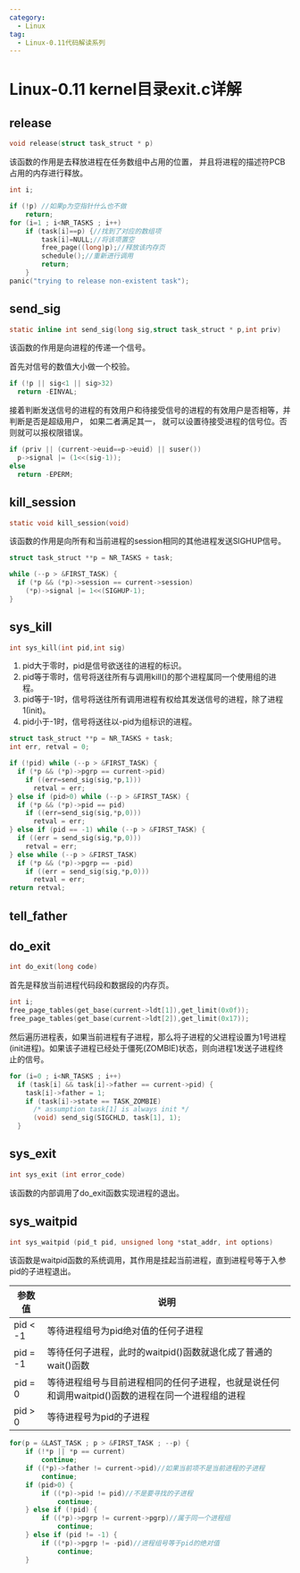 ```yaml
---
category:
  - Linux
tag:
  - Linux-0.11代码解读系列
---
```



# Linux-0.11 kernel目录exit.c详解

## release
```c
void release(struct task_struct * p)
```
该函数的作用是去释放进程在任务数组中占用的位置， 并且将进程的描述符PCB占用的内存进行释放。

```c
int i;

if (!p) //如果p为空指针什么也不做
    return;
for (i=1 ; i<NR_TASKS ; i++)
    if (task[i]==p) {//找到了对应的数组项
        task[i]=NULL;//将该项置空
        free_page((long)p);//释放该内存页
        schedule();//重新进行调用
        return;
    }
panic("trying to release non-existent task");
```

## send_sig
```c
static inline int send_sig(long sig,struct task_struct * p,int priv)
```
该函数的作用是向进程的传递一个信号。

首先对信号的数值大小做一个校验。

```c
if (!p || sig<1 || sig>32)
  return -EINVAL;
```

接着判断发送信号的进程的有效用户和待接受信号的进程的有效用户是否相等，并判断是否是超级用户， 如果二者满足其一， 就可以设置待接受进程的信号位。否则就可以报权限错误。
```c
if (priv || (current->euid==p->euid) || suser())
  p->signal |= (1<<(sig-1));
else
  return -EPERM;
```

## kill_session
```c
static void kill_session(void)
```
该函数的作用是向所有和当前进程的session相同的其他进程发送SIGHUP信号。

```c
struct task_struct **p = NR_TASKS + task;

while (--p > &FIRST_TASK) {
  if (*p && (*p)->session == current->session)
    (*p)->signal |= 1<<(SIGHUP-1);
}
```
## sys_kill
```c
int sys_kill(int pid,int sig)
```

1. pid大于零时，pid是信号欲送往的进程的标识。
2. pid等于零时，信号将送往所有与调用kill()的那个进程属同一个使用组的进程。
3. pid等于-1时，信号将送往所有调用进程有权给其发送信号的进程，除了进程1(init)。
4. pid小于-1时，信号将送往以-pid为组标识的进程。

```c
struct task_struct **p = NR_TASKS + task;
int err, retval = 0;

if (!pid) while (--p > &FIRST_TASK) {
  if (*p && (*p)->pgrp == current->pid) 
    if ((err=send_sig(sig,*p,1)))
      retval = err;
} else if (pid>0) while (--p > &FIRST_TASK) {
  if (*p && (*p)->pid == pid) 
    if ((err=send_sig(sig,*p,0)))
      retval = err;
} else if (pid == -1) while (--p > &FIRST_TASK) {
  if ((err = send_sig(sig,*p,0)))
    retval = err;
} else while (--p > &FIRST_TASK)
  if (*p && (*p)->pgrp == -pid)
    if ((err = send_sig(sig,*p,0)))
      retval = err;
return retval;
```

## tell_father

## do_exit
```c
int do_exit(long code)
```

首先是释放当前进程代码段和数据段的内存页。
```c
int i;
free_page_tables(get_base(current->ldt[1]),get_limit(0x0f));
free_page_tables(get_base(current->ldt[2]),get_limit(0x17));
```

然后遍历进程表，如果当前进程有子进程，那么将子进程的父进程设置为1号进程(init进程)。如果该子进程已经处于僵死(ZOMBIE)状态，则向进程1发送子进程终止的信号。
```c
for (i=0 ; i<NR_TASKS ; i++)
  if (task[i] && task[i]->father == current->pid) {
    task[i]->father = 1;
    if (task[i]->state == TASK_ZOMBIE)
      /* assumption task[1] is always init */
      (void) send_sig(SIGCHLD, task[1], 1);
  }
```
## sys_exit
```c
int sys_exit (int error_code)
```
该函数的内部调用了do_exit函数实现进程的退出。
## sys_waitpid
```c
int sys_waitpid (pid_t pid, unsigned long *stat_addr, int options)
```
该函数是waitpid函数的系统调用，其作用是挂起当前进程，直到进程号等于入参pid的子进程退出。

|参数值|说明|
|--|--|
|pid < -1|等待进程组号为pid绝对值的任何子进程|
|pid = -1|等待任何子进程，此时的waitpid()函数就退化成了普通的wait()函数|
|pid = 0|等待进程组号与目前进程相同的任何子进程，也就是说任何和调用waitpid()函数的进程在同一个进程组的进程|
|pid > 0|等待进程号为pid的子进程|


```c
for(p = &LAST_TASK ; p > &FIRST_TASK ; --p) {
    if (!*p || *p == current)
        continue;
    if ((*p)->father != current->pid)//如果当前项不是当前进程的子进程
        continue;
    if (pid>0) {
        if ((*p)->pid != pid)//不是要寻找的子进程
            continue;
    } else if (!pid) {
        if ((*p)->pgrp != current->pgrp)//属于同一个进程组
            continue;
    } else if (pid != -1) {
        if ((*p)->pgrp != -pid)//进程组号等于pid的绝对值
            continue;
    }
```

